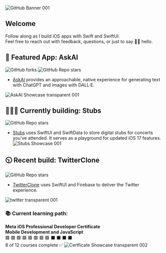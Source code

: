 ![‎GitHub Banner ‎001](https://github.com/bodhichristian/bodhichristian/assets/110639779/384b6b4c-2493-4975-985a-66110e115167)
## Welcome
Follow along as I build iOS apps with Swift and SwiftUI.  
Feel free to reach out with feedback, questions, or just to say 👋🏼 hello.  
  

## 📱 Featured App: AskAI 
![GitHub forks](https://img.shields.io/github/forks/bodhichristian/askai) ![GitHub Repo stars](https://img.shields.io/github/stars/bodhichristian/askai)
* [AskAI](https://github.com/bodhichristian/AskAI) provides an approachable, native experience for generating text with ChatGPT and images with DALL·E.
  
![‎AskAI Showcase transparent ‎001](https://github.com/bodhichristian/bodhichristian/assets/110639779/162dc654-4342-4cdf-8e04-3a68e8a30723)


## 👨🏻‍💻 Currently building: Stubs 
![GitHub Repo stars](https://img.shields.io/github/stars/bodhichristian/stubs)
* [Stubs](https://github.com/bodhichristian/Stubs) uses SwiftUI and SwiftData to store digital stubs for concerts you've attended. It serves as a playground for updated iOS 17 features.
![‎Stubs Showcase ‎001](https://github.com/bodhichristian/bodhichristian/assets/110639779/e8bbe95e-168a-44f2-bfd9-ddbeb8d3e077)


## 🕥 Recent build: TwitterClone 
![GitHub Repo stars](https://img.shields.io/github/stars/bodhichristian/twitterclone) 
* [TwitterClone](https://github.com/bodhichristian/TwitterClone) uses SwiftUI and Firebase to deliver the Twitter experience.
  
![‎twitter transparent ‎001](https://github.com/bodhichristian/bodhichristian/assets/110639779/ed91fe22-a9ab-4243-a1ff-70f543a1439f)


### 📚 Current learning path:
<b>Meta iOS Professional Developer Certificate</b>  
<b>Mobile Development and JavaScript</b>  
🟩 🟩 🟩 🟩 🟩 🟩 🟩 🟩 ⬛️ ⬛️ ⬛️ ⬛️  
8 of 12 courses complete ✅
![‎Certficate Showcase transparent ‎002](https://github.com/bodhichristian/bodhichristian/assets/110639779/0a6a2db3-0d38-47fd-97e8-98a0fb518c03)


